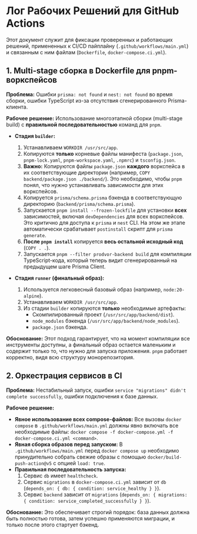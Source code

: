 # Лог Рабочих Решений для GitHub Actions

Этот документ служит для фиксации проверенных и работающих решений, примененных к CI/CD пайплайну (`.github/workflows/main.yml`) и связанным с ним файлам (`Dockerfile`, `docker-compose.ci.yml`).

## 1. Multi-stage сборка в Dockerfile для pnpm-воркспейсов

**Проблема:** Ошибки `prisma: not found` и `nest: not found` во время сборки, ошибки TypeScript из-за отсутствия сгенерированного Prisma-клиента.

**Рабочее решение:** Использование многоэтапной сборки (multi-stage build) с **правильной последовательностью** команд для `pnpm`.

- **Стадия `builder`:**
    1. Устанавливаем `WORKDIR /usr/src/app`.
    2. Копируются **только** корневые файлы манифеста (`package.json`, `pnpm-lock.yaml`, `pnpm-workspace.yaml`, `.npmrc`) и `tsconfig.json`.
    3. **Важно:** Копируются файлы `package.json` **каждого** воркспейса в их соответствующие директории (например, `COPY backend/package.json ./backend/`). Это необходимо, чтобы `pnpm` понял, что нужно устанавливать зависимости для этих воркспейсов.
    4. Копируется `prisma/schema.prisma` бэкенда в соответствующую директорию (`backend/prisma/schema.prisma`).
    5. Запускается `pnpm install --frozen-lockfile` для установки **всех** зависимостей, включая `devDependencies` для всех воркспейсов. Это критично для доступа к `prisma` и `nest` CLI. На этом же этапе автоматически срабатывает `postinstall` скрипт для `prisma generate`.
    6. **После `pnpm install`** копируется **весь остальной исходный код** (`COPY . .`).
    7. Запускается `pnpm --filter prodvor-backend build` для компиляции TypeScript-кода, который теперь видит сгенерированный на предыдущем шаге Prisma Client.

- **Стадия `runner` (финальный образ):**
    1. Используется легковесный базовый образ (например, `node:20-alpine`).
    2. Устанавливаем `WORKDIR /usr/src/app`.
    3. Из стадии `builder` копируются **только** необходимые артефакты:
        -   Скомпилированный проект (`/usr/src/app/backend/dist`).
        -   `node_modules` бэкенда (`/usr/src/app/backend/node_modules`).
        -   `package.json` бэкенда.

**Обоснование:** Этот подход гарантирует, что на момент компиляции все инструменты доступны, а финальный образ остается маленьким и содержит только то, что нужно для запуска приложения. `pnpm` работает корректно, видя всю структуру монорепозитория.

## 2. Оркестрация сервисов в CI

**Проблема:** Нестабильный запуск, ошибки `service "migrations" didn't complete successfully`, ошибки подключения к базе данных.

**Рабочее решение:**

- **Явное использование всех compose-файлов:** Все вызовы `docker compose` в `.github/workflows/main.yml` должны явно включать все необходимые файлы: `docker compose -f docker-compose.yml -f docker-compose.ci.yml <command>`.
- **Явная сборка образов перед запуском:** В `.github/workflows/main.yml` перед `docker compose up` необходимо принудительно собрать свежие образы с помощью `docker/build-push-action@v5` с опцией `load: true`.
- **Правильная последовательность запуска:**
    1.  Сервис `db` имеет `healthcheck`.
    2.  Сервис `migrations` в `docker-compose.ci.yml` зависит от `db` (`depends_on: { db: { condition: service_healthy } }`).
    3.  Сервис `backend` зависит от `migrations` (`depends_on: { migrations: { condition: service_completed_successfully } }`).

**Обоснование:** Это обеспечивает строгий порядок: база данных должна быть полностью готова, затем успешно применяются миграции, и только после этого стартует бэкенд.
